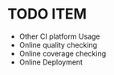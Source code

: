 # TODO ITEM

- Other CI platform Usage
- Online quality checking
- Online coverage checking
- Online Deployment
